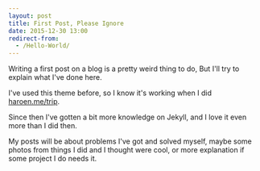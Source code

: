 ```yaml
---
layout: post
title: First Post, Please Ignore
date: 2015-12-30 13:00
redirect-from:
  - /Hello-World/
---
```


Writing a first post on a blog is a pretty weird thing to do, But I'll try to explain what I've done here.

I've used this theme before, so I know it's working when I did [haroen.me/trip](https://haroen.me/trip).

Since then I've gotten a bit more knowledge on Jekyll, and I love it even more than I did then.

My posts will be about problems I've got and solved myself, maybe some photos from things I did and I thought were cool, or more explanation if some project I do needs it.
